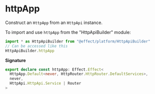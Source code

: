 # httpApp

Construct an `HttpApp` from an `HttpApi` instance.

To import and use `httpApp` from the "HttpApiBuilder" module:

```ts
import * as HttpApiBuilder from "@effect/platform/HttpApiBuilder"
// Can be accessed like this
HttpApiBuilder.httpApp
```

**Signature**

```ts
export declare const httpApp: Effect.Effect<
  HttpApp.Default<never, HttpRouter.HttpRouter.DefaultServices>,
  never,
  HttpApi.HttpApi.Service | Router
>
```
